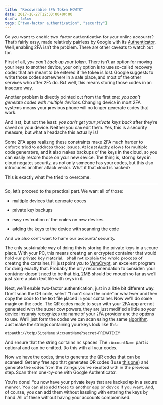 ```yaml
---
title: "Recoverable 2FA Token HOWTO"
date: 2017-10-27T12:00:00+00:00
draft: false
tags: ["two-factor authentication", "security"]
---
```


So you want to enable two-factor authentication for your online accounts? That’s fairly easy, made relatively painless by Google with its [Authenticator](https://support.google.com/accounts/answer/1066447?co=GENIE.Platform%3DAndroid&amp;amp;hl=en). Well, enabling 2FA isn’t the problem. There are other caveats to watch out for.

First of all, _you can’t back up your token_. There isn’t an option for moving your keys to another device, your only option is to use so-called recovery codes that are meant to be entered if the token is lost. Google suggests to write those codes somewhere in a safe place, and most of the other services who offer 2FA do. But well, this means storing those codes in an insecure way.

Another problem is directly pointed out from the first one: _you can’t generate codes with multiple devices_. Changing device in most 2FA systems means your previous phone will no longer generate codes that work.

And last, but not the least: _you can’t get your private keys back_ after they’re saved on your device. Neither you can edit them. Yes, this is a security measure, but what a headache this actually is!

Some 2FA apps realizing these constraints make 2FA much harder to enforce tried to address those issues. At least [Authy](https://authy.com/) allows for multiple code generators, and it also makes backups of the keys in the cloud, so you can easily restore those on your new device. The thing is, storing keys in cloud negates security, as not only someone has your codes, but this also introduces another attack vector. What if that cloud is hacked?

This is exactly what I’ve tried to overcome.

***

So, let’s proceed to the practical part. We want all of those:

*   multiple devices that generate codes

*   private key backups

*   easy restoration of the codes on new devices

*   adding the keys to the device with scanning the code

And we also don’t want to harm our accounts’ security.

The only sustainable way of doing this is storing the private keys in a secure place. With your PC, this means creating an encrypted container that would hold our private key material. I shall not explain the whole process of creating the container, I’ll just point you to [VeraCrypt](https://www.veracrypt.fr/en/Home.html), an excellent program for doing exactly that. Probably the only recommendation to consider: your container doesn’t need to be that big, 2MB should be enough so far as we’ll just store a plain text file with keys in it.

Next, we’ll enable two-factor authentication, just in a little bit different way. Don’t scan the QR code, select “I can’t scan the code” or whatever and then copy the code to the text file placed in your container.
Now we’ll do some magic on the code. The QR codes made to scan with your 2FA app are not generated with the super cow powers, they are just modified a little so your device instantly recognizes the name of your 2FA provider and the options to use. We’ll just form the codes we can scan using the same [algorithm](https://github.com/google/google-authenticator/wiki/Key-Uri-Format). Just make the strings containing your keys look like this:

`otpauth://totp/SiteName:AccountName?secret=PRIVATEKEY`

And ensure that the string contains no spaces. The `:AccountName` part is optional and can be omitted. Do this with all your codes.

Now we have the codes, time to generate the QR codes that can be scanned! Get any free app that generates QR codes (I use [this one](https://code.google.com/archive/p/qrencode-win32/)) and generate the codes from the strings you’ve resulted with in the previous step. Scan them one-by-one with Google Authenticator.

You’re done! You now have your private keys that are backed up in a secure manner. You can also add those to another app or device if you want. And, of course, you can add them without hassling with entering the keys by hand. All of these without having your accounts compromised.
